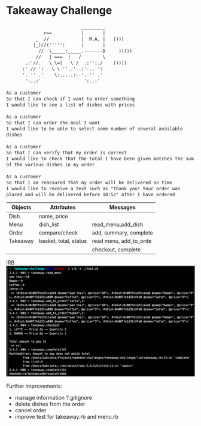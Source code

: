 Takeaway Challenge
==================
```
                            _________
              r==           |       |
           _  //            |  M.A. |   ))))
          |_)//(''''':      |       |
            //  \_____:_____.-------D     )))))
           //   | ===  |   /        \
       .:'//.   \ \=|   \ /  .:'':./    )))))
      :' // ':   \ \ ''..'--:'-.. ':
      '. '' .'    \:.....:--'.-'' .'
       ':..:'                ':..:'

As a customer
So that I can check if I want to order something
I would like to see a list of dishes with prices

As a customer
So that I can order the meal I want
I would like to be able to select some number of several available dishes

As a customer
So that I can verify that my order is correct
I would like to check that the total I have been given matches the sum of the various dishes in my order

As a customer
So that I am reassured that my order will be delivered on time
I would like to receive a text such as "Thank you! Your order was placed and will be delivered before 18:52" after I have ordered
```

| Objects            | Attributes                | Messages                    |
| ------------------ | ------------------------- | ----------------------------|
| Dish               | name, price               |                             |
| Menu               | dish_list                 | read_menu,add_dish          |
| Order              | compare/check             | add, summary, complete      |
| Takeaway           | basket, total, status     | read menu, add_to_orde      |
|                    |                           | checkout, complete          |

IRB
![](images/IRB.png)

Further improvements:
 - manage information ?.gitignore
 - delete dishes from the order
 - cancel order
 - improve test for takeaway.rb and menu.rb
